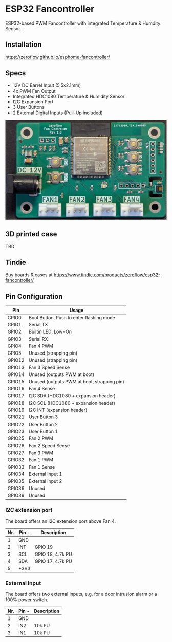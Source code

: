# ESP32 Fancontroller

ESP32-based PWM Fancontroller with integrated Temperature & Humdity Sensor.

## Installation

https://zeroflow.github.io/esphome-fancontroller/

## Specs

* 12V DC Barrel Input (5.5x2.1mm)
* 4x PWM Fan Output
* Integrated HDC1080 Temperature & Humidity Sensor
* I2C Expansion Port
* 3 User Buttons
* 2 External Digital Inputs (Pull-Up included)

![view of the board](static/board.jpg)

## 3D printed case

TBD

## Tindie

Buy boards & cases at https://www.tindie.com/products/zeroflow/esp32-fancontroller/

## Pin Configuration

Pin    | Usage
------ | ------
GPIO0  | Boot Button, Push to enter flashing mode
GPIO1  | Serial TX
GPIO2  | Builtin LED, Low=On
GPIO3  | Serial RX
GPIO4  | Fan 4 PWM
GPIO5  | Unused (strapping pin)
GPIO12 | Unused (strapping pin)
GPIO13 | Fan 3 Speed Sense
GPIO14 | Unused (outputs PWM at boot)
GPIO15 | Unused (outputs PWM at boot, strapping pin)
GPIO16 | Fan 4 Sense
GPIO17 | I2C SDA (HDC1080 + expansion header)
GPIO18 | I2C SCL (HDC1080 + expansion header)
GPIO19 | I2C INT (expansion header)
GPIO21 | User Button 3
GPIO22 | User Button 2
GPIO23 | User Button 1
GPIO25 | Fan 2 PWM
GPIO26 | Fan 2 Speed Sense
GPIO27 | Fan 3 PWM
GPIO32 | Fan 1 PWM
GPIO33 | Fan 1 Sense
GPIO34 | External Input 1
GPIO35 | External Input 2
GPIO36 | Unused
GPIO39 | Unused

### I2C extension port

The board offers an I2C extension port above Fan 4.

Nr. | Pin -| Description
----|------|------------
1   | GND  | 
2   | INT  | GPIO 19
3   | SCL  | GPIO 18, 4.7k PU
4   | SDA  | GPIO 17, 4.7k PU
5   | +3V3 |

### External Input

The board offers two external inputs, e.g. for a door intrusion alarm or a 100% power switch.

Nr. | Pin -| Description
----|------|------------
1   | GND  | 
2   | IN2  | 10k PU
3   | IN1  | 10k PU